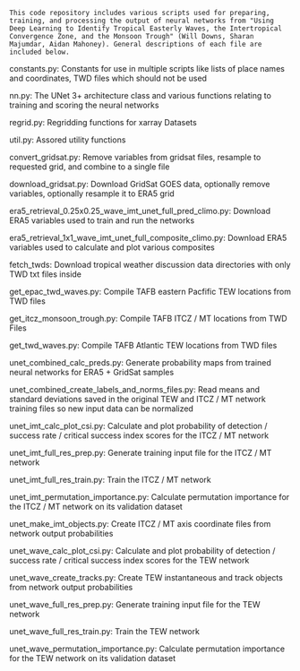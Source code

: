 	This code repository includes various scripts used for preparing, training, and processing the output of neural networks from "Using Deep Learning to Identify Tropical Easterly Waves, the Intertropical Convergence Zone, and the Monsoon Trough" (Will Downs, Sharan Majumdar, Aidan Mahoney). General descriptions of each file are included below. 



constants.py: Constants for use in multiple scripts like lists of place names and coordinates, TWD files which should not be used


nn.py: The UNet 3+ architecture class and various functions relating to training and scoring the neural networks


regrid.py: Regridding functions for xarray Datasets


util.py: Assored utility functions



convert_gridsat.py: Remove variables from gridsat files, resample to requested grid, and combine to a single file


download_gridsat.py: Download GridSat GOES data, optionally remove variables, optionally resample it to ERA5 grid


era5_retrieval_0.25x0.25_wave_imt_unet_full_pred_climo.py: Download ERA5 variables used to train and run the networks


era5_retrieval_1x1_wave_imt_unet_full_composite_climo.py: Download ERA5 variables used to calculate and plot various composites


fetch_twds: Download tropical weather discussion data directories with only TWD txt files inside


get_epac_twd_waves.py: Compile TAFB eastern Pacfific TEW locations from TWD files


get_itcz_monsoon_trough.py: Compile TAFB ITCZ / MT locations from TWD Files


get_twd_waves.py: Compile TAFB Atlantic TEW locations from TWD files


unet_combined_calc_preds.py: Generate probability maps from trained neural networks for ERA5 + GridSat samples


unet_combined_create_labels_and_norms_files.py: Read means and standard deviations saved in the original TEW and ITCZ / MT network training files so new input data can be normalized


unet_imt_calc_plot_csi.py: Calculate and plot probability of detection / success rate / critical success index scores for the ITCZ / MT network


unet_imt_full_res_prep.py: Generate training input file for the ITCZ / MT network


unet_imt_full_res_train.py: Train the ITCZ / MT network


unet_imt_permutation_importance.py: Calculate permutation importance for the ITCZ / MT network on its validation dataset


unet_make_imt_objects.py: Create ITCZ / MT axis coordinate files from network output probabilities


unet_wave_calc_plot_csi.py: Calculate and plot probability of detection / success rate / critical success index scores for the TEW network


unet_wave_create_tracks.py: Create TEW instantaneous and track objects from network output probabilities


unet_wave_full_res_prep.py: Generate training input file for the TEW network


unet_wave_full_res_train.py: Train the TEW network


unet_wave_permutation_importance.py: Calculate permutation importance for the TEW network on its validation dataset
